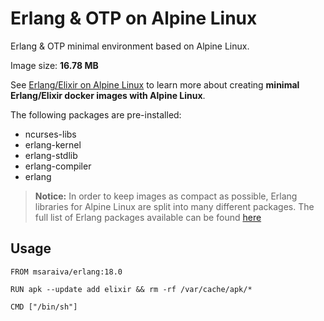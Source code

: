 Erlang & OTP on Alpine Linux
=====

Erlang & OTP minimal environment based on Alpine Linux. 

Image size: **16.78 MB**

See [Erlang/Elixir on Alpine Linux](https://github.com/msaraiva/alpine-erlang) to learn more about creating **minimal Erlang/Elixir docker images with Alpine Linux**.

The following packages are pre-installed:

- ncurses-libs
- erlang-kernel
- erlang-stdlib
- erlang-compiler
- erlang

> **Notice:** In order to keep images as compact as possible, Erlang libraries for Alpine Linux are split into many different packages. The full list of Erlang packages available can be found [here](http://pkgs.alpinelinux.org/packages?package=erlang%25&repo=all&arch=x86_64)

## Usage

```
FROM msaraiva/erlang:18.0

RUN apk --update add elixir && rm -rf /var/cache/apk/*

CMD ["/bin/sh"]

```
